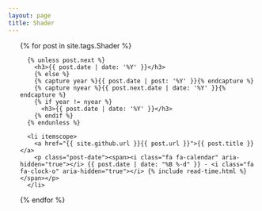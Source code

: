 ```yaml
---
layout: page
title: Shader
---
```


<ul class="posts">
  {% for post in site.tags.Shader %}

      {% unless post.next %}
        <h3>{{ post.date | date: '%Y' }}</h3>
        {% else %}
        {% capture year %}{{ post.date | post: '%Y' }}{% endcapture %}
        {% capture nyear %}{{ post.next.date | date: '%Y' }}{% endcapture %}
        {% if year != nyear %}
          <h3>{{ post.date | date: '%Y' }}</h3>
        {% endif %}
      {% endunless %}

      <li itemscope>
        <a href="{{ site.github.url }}{{ post.url }}">{{ post.title }}</a>
        <p class="post-date"><span><i class="fa fa-calendar" aria-hidden="true"></i> {{ post.date | date: "%B %-d" }} - <i class="fa fa-clock-o" aria-hidden="true"></i> {% include read-time.html %}</span></p>
      </li>
  {% endfor %}
</ul>
